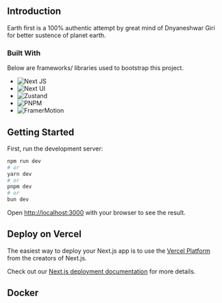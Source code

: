 ## Introduction

Earth first is a 100% authentic attempt by great mind of Dnyaneshwar Giri for better sustence of planet earth.

### Built With

Below are frameworks/ libraries used to bootstrap this project.

- ![Next JS](https://img.shields.io/badge/next.js-000000?style=for-the-badge&logo=nextdotjs&logoColor=white)
- ![Next UI](https://img.shields.io/badge/nextui-%23404d59.svg?style=for-the-badge&logo=nextui&logoColor=%2361DAFB)
- ![Zustand](https://img.shields.io/badge/zustand-%2320232a.svg?style=for-the-badge&logo=react&logoColor=%2361DAFB)
- ![PNPM](https://img.shields.io/badge/pnpm-F69220?logo=pnpm&logoColor=fff)
- ![FramerMotion](https://img.shields.io/badge/Framer%20Motion-0055FF?style=for-the-badge&logo=framer&logoColor=white)

## Getting Started

First, run the development server:

```bash
npm run dev
# or
yarn dev
# or
pnpm dev
# or
bun dev
```

Open [http://localhost:3000](http://localhost:3000) with your browser to see the result.

## Deploy on Vercel

The easiest way to deploy your Next.js app is to use the [Vercel Platform](https://vercel.com/new?utm_medium=default-template&filter=next.js&utm_source=create-next-app&utm_campaign=create-next-app-readme) from the creators of Next.js.

Check out our [Next.js deployment documentation](https://nextjs.org/docs/deployment) for more details.

## Docker
